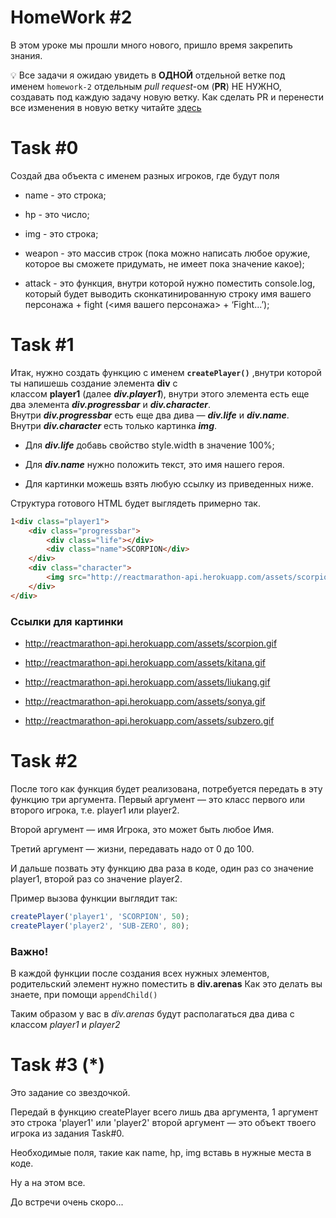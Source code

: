 # **HomeWork #2**

В этом уроке мы прошли много нового, пришло время закрепить знания.

💡 Все задачи я ожидаю увидеть в <b>ОДНОЙ</b> отдельной ветке под именем `homework-2` отдельным _pull request_-ом (**PR**) НЕ НУЖНО, создавать под каждую задачу новую ветку. Как сделать PR и перенести все изменения в новую ветку читайте [здесь](https://www.notion.so/GitHub-41194b6913484429b7e7c989aa477ecd)

# **Task #0**

Создай два объекта с именем разных игроков, где будут поля

- name - это строка;

- hp - это число;

- img - это строка;

- weapon - это массив строк (пока можно написать любое оружие, которое вы сможете придумать, не имеет пока значение какое);

- attack - это функция, внутри которой нужно поместить console.log, который будет выводить сконкатинированную строку имя вашего персонажа + fight (<имя вашего персонажа> + ‘Fight...’);

# **Task #1**

Итак, нужно создать функцию с именем **`createPlayer()`** ,внутри которой ты напишешь создание элемента **div** с классом **player1** (далее _**div.player1**_), внутри этого элемента есть еще два элемента _**div.progressbar**_ и _**div.character**_. Внутри _**div.progressbar**_ есть еще два дива — _**div.life**_ и _**div.name**_. Внутри _**div.character**_ есть только картинка _**img**_.

- Для _**div.life**_ добавь свойство style.width в значение 100%;

- Для _**div.name**_ нужно положить текст, это имя нашего героя.

- Для картинки можешь взять любую ссылку из приведенных ниже.

Структура готового HTML будет выглядеть примерно так.

```html
1<div class="player1">
    <div class="progressbar">
        <div class="life"></div>
        <div class="name">SCORPION</div>
    </div>
    <div class="character">
        <img src="http://reactmarathon-api.herokuapp.com/assets/scorpion.gif" />
    </div>
</div>
```

### **Ссылки для картинки**

- http://reactmarathon-api.herokuapp.com/assets/scorpion.gif

- http://reactmarathon-api.herokuapp.com/assets/kitana.gif

- http://reactmarathon-api.herokuapp.com/assets/liukang.gif

- http://reactmarathon-api.herokuapp.com/assets/sonya.gif

- http://reactmarathon-api.herokuapp.com/assets/subzero.gif

# **Task #2**

После того как функция будет реализована, потребуется передать в эту функцию три аргумента. Первый аргумент — это класс первого или второго игрока, т.е. player1 или player2.

Второй аргумент — имя Игрока, это может быть любое Имя.

Третий аргумент — жизни, передавать надо от 0 до 100.

И дальше позвать эту функцию два раза в коде, один раз со значение player1, второй раз со значение player2.

Пример вызова функции выглядит так:

```javascript
createPlayer('player1', 'SCORPION', 50);
createPlayer('player2', 'SUB-ZERO', 80);
```

### **Важно!**

В каждой функции после создания всех нужных элементов, родительский элемент нужно поместить в **div.arenas** Как это делать вы знаете, при помощи `appendChild()`

Таким образом у вас в _div.arenas_ будут располагаться два дива с классом _player1_ и _player2_

# **Task #3 (*)**

Это задание со звездочкой.

Передай в функцию createPlayer всего лишь два аргумента, 1 аргумент это строка 'player1' или 'player2' второй аргумент — это объект твоего игрока из задания Task#0.

Необходимые поля, такие как name, hp, img вставь в нужные места в коде.

Ну а на этом все.

До встречи очень скоро...
